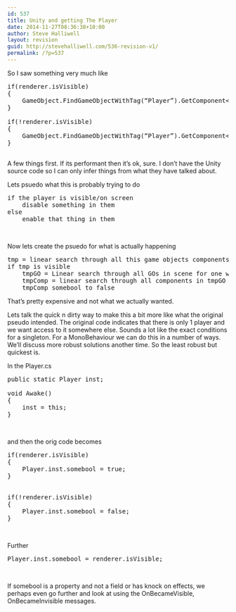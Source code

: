 ```yaml
---
id: 537
title: Unity and getting The Player
date: 2014-11-27T08:36:38+10:00
author: Steve Halliwell
layout: revision
guid: http://stevehalliwell.com/536-revision-v1/
permalink: /?p=537
---
```

So I saw something very much like

<pre class="lang:c# decode:true">if(renderer.isVisible)
{
    GameObject.FindGameObjectWithTag(“Player”).GetComponent&lt;Player&gt;().somebool = true;
}

if(!renderer.isVisible)
{
    GameObject.FindGameObjectWithTag(“Player”).GetComponent&lt;Player&gt;().somebool = false;
}

</pre>

A few things first. If its performant then it’s ok, sure. I don’t have the Unity source code so I can only infer things from what they have talked about.

Lets psuedo what this is probably trying to do

<pre class="lang:default decode:true ">if the player is visible/on screen
    disable something in them
else
    enable that thing in them</pre>

&nbsp;

Now lets create the psuedo for what is actually happening

<pre class="lang:default decode:true">tmp = linear search through all this game objects components for something base typed Renderer
if tmp is visible
    tmpGO = Linear search through all GOs in scene for one with tag Player
    tmpComp = linear search through all components in tmpGO or something of type Player
    tmpComp somebool to false</pre>

That’s pretty expensive and not what we actually wanted.

Lets talk the quick n dirty way to make this a bit more like what the original pseudo intended. The original code indicates that there is only 1 player and we want access to it somewhere else. Sounds a lot like the exact conditions for a singleton. For a MonoBehaviour we can do this in a number of ways. We’ll discuss more robust solutions another time. So the least robust but quickest is.

In the Player.cs

<pre class="lang:c# decode:true ">public static Player inst;

void Awake()
{
    inst = this;
}</pre>

&nbsp;

and then the orig code becomes

<pre class="lang:c# decode:true">if(renderer.isVisible)
{
    Player.inst.somebool = true;
}


if(!renderer.isVisible)
{
    Player.inst.somebool = false;
}</pre>

&nbsp;

Further

<pre class="lang:c# decode:true">Player.inst.somebool = renderer.isVisible;</pre>

&nbsp;

If somebool is a property and not a field or has knock on effects, we perhaps even go further and look at using the OnBecameVisible, OnBecameInvisible messages.